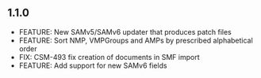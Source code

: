 ## 1.1.0

- FEATURE: New SAMv5/SAMv6 updater that produces patch files
- FEATURE: Sort NMP, VMPGroups and AMPs by prescribed alphabetical order
- FIX: CSM-493 fix creation of documents in SMF import
- FEATURE: Add support for new SAMv6 fields
